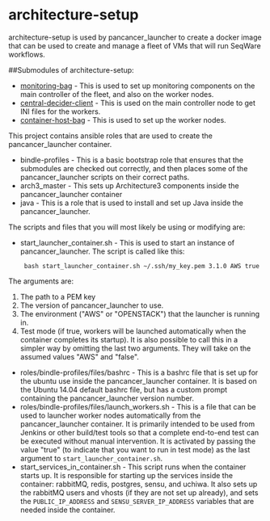 architecture-setup
==================

architecture-setup is used by pancancer\_launcher to create a docker image that can be used to create and manage a fleet of VMs that will run SeqWare workflows.

##Submodules of architecture-setup:

* [monitoring-bag](https://github.com/ICGC-TCGA-PanCancer/monitoring-bag.git) - This is used to set up monitoring components on the main controller of the fleet, and also on the worker nodes.
* [central-decider-client](https://github.com/ICGC-TCGA-PanCancer/central-decider-client) - This is used on the main controller node to get INI files for the workers.
* [container-host-bag](https://github.com/ICGC-TCGA-PanCancer/container-host-bag) - This is used to set up the worker nodes.

This project contains ansible roles that are used to create the pancancer\_launcher container.

 - bindle-profiles - This is a basic bootstrap role that ensures that the submodules are checked out correctly, and then places some of the pancancer\_launcher scripts on their correct paths.
 - arch3_master - This sets up Architecture3 components inside the pancancer\_launcher container
 - java - This is a role that is used to install and set up Java inside the pancancer\_launcher.

The scripts and files that you will most likely be using or modifying are:

 - start_launcher_container.sh - This is used to start an instance of pancancer\_launcher. The script is called like this:

        bash start_launcher_container.sh ~/.ssh/my_key.pem 3.1.0 AWS true

  The arguments are:
  1. The path to a PEM key
  2. The version of pancancer\_launcher to use.
  3. The environment ("AWS" or "OPENSTACK") that the launcher is running in.
  4. Test mode (if true, workers will be launched automatically when the container completes its startup).
  It is also possible to call this in a simpler way by omitting the last two arguments. They will take on the assumed values "AWS" and "false".

 - roles/bindle-profiles/files/bashrc - This is a bashrc file that is set up for the ubuntu use inside the pancancer\_launcher container. It is based on the Ubuntu 14.04 default bashrc file, but has a custom prompt containing the pancancer\_launcher version number.
 - roles/bindle-profiles/files/launch_workers.sh - This is a file that can be used to launcher worker nodes automatically from the pancancer\_launcher container. It is primarily intended to be used from Jenkins or other build/test tools so that a complete end-to-end test can be executed without manual intervention. It is activated by passing the value "true" (to indicate that you want to run in test mode) as the last argument to `start_launcher_container.sh`.
 - start_services_in_container.sh - This script runs when the container starts up. It is responsible for starting up the services inside the container: rabbitMQ, redis, postgres, sensu, and uchiwa. It also sets up the rabbitMQ users and vhosts (if they are not set up already), and sets the `PUBLIC_IP_ADDRESS` and `SENSU_SERVER_IP_ADDRESS` variables that are needed inside the container.
